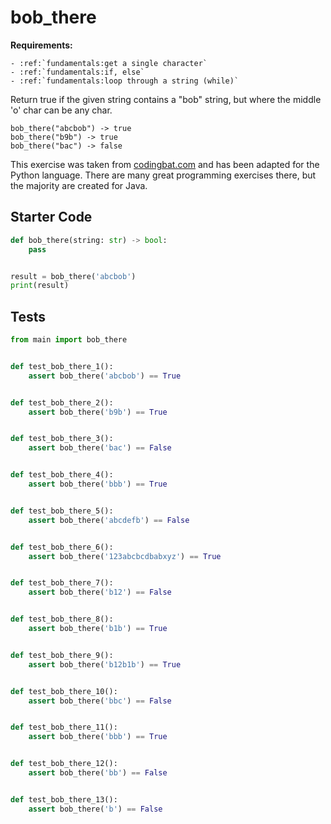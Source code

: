 # bob_there



**Requirements:**
```eval_rst
- :ref:`fundamentals:get a single character`
- :ref:`fundamentals:if, else`
- :ref:`fundamentals:loop through a string (while)`

```


Return true if the given string contains a "bob" string, but where the middle 'o' char can be any char.

```
bob_there("abcbob") -> true
bob_there("b9b") -> true
bob_there("bac") -> false
```

This exercise was taken from [codingbat.com](https://codingbat.com/prob/p175762) and has been adapted for the Python language. There are many great programming exercises there, but the majority are created for Java.

## Starter Code
```python
def bob_there(string: str) -> bool:
    pass


result = bob_there('abcbob')
print(result)
```

## Tests
```python
from main import bob_there


def test_bob_there_1():
    assert bob_there('abcbob') == True


def test_bob_there_2():
    assert bob_there('b9b') == True


def test_bob_there_3():
    assert bob_there('bac') == False


def test_bob_there_4():
    assert bob_there('bbb') == True


def test_bob_there_5():
    assert bob_there('abcdefb') == False


def test_bob_there_6():
    assert bob_there('123abcbcdbabxyz') == True


def test_bob_there_7():
    assert bob_there('b12') == False


def test_bob_there_8():
    assert bob_there('b1b') == True


def test_bob_there_9():
    assert bob_there('b12b1b') == True


def test_bob_there_10():
    assert bob_there('bbc') == False


def test_bob_there_11():
    assert bob_there('bbb') == True


def test_bob_there_12():
    assert bob_there('bb') == False


def test_bob_there_13():
    assert bob_there('b') == False
```
